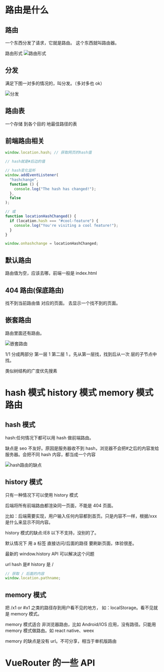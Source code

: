 # 路由是什么

## 路由

一个东西分发了请求，它就是路由。
这个东西就叫路由器。

路由形式
![路由形式](https://p1-juejin.byteimg.com/tos-cn-i-k3u1fbpfcp/e9b24bfa660241558ca26deb7367c1ee~tplv-k3u1fbpfcp-watermark.image)

## 分发

满足下图一对多的情况的，叫分发。（多对多也 ok）

![分发](https://p6-juejin.byteimg.com/tos-cn-i-k3u1fbpfcp/d4d53f16589d41e982924a3b46b015c0~tplv-k3u1fbpfcp-watermark.image)

## 路由表

一个存储 到各个目的 地最佳路径的表

## 前端路由相关

```javascript
window.location.hash; // 获取网页的hash值

// hash就是#后边的值

// hash变化监听
window.addEventListener(
  "hashchange",
  function () {
    console.log("The hash has changed!");
  },
  false
);

// 或
function locationHashChanged() {
  if (location.hash === "#cool-feature") {
    console.log("You're visiting a cool feature!");
  }
}

window.onhashchange = locationHashChanged;
```

## 默认路由

路由值为空，应该去哪，前端一般是 index.html

## 404 路由(保底路由)

找不到当前路由值 对应的页面。 去显示一个找不到的页面。

## 嵌套路由

路由里面还有路由。

![嵌套路由](https://p3-juejin.byteimg.com/tos-cn-i-k3u1fbpfcp/ecc157f0ed704e01a002d839fa95239d~tplv-k3u1fbpfcp-watermark.image)

1/1 分成两部分 第一层 1 第二层 1 。先从第一层找，找到后从一次 层的子节点中找。

类似树结构的广度优先搜素

# hash 模式 history 模式 memory 模式 路由

## hash 模式

hash:任何情况下都可以用 hash 做前端路由。

缺点是 seo 不友好。原因是服务器收不到 hash，浏览器不会把#之后的内容发给服务器。会把不同 hash 内容，都当成一个内容

![hash路由的缺点](https://p3-juejin.byteimg.com/tos-cn-i-k3u1fbpfcp/28a9b4b252bc435382789561925ce2b8~tplv-k3u1fbpfcp-watermark.image)

## history 模式

只有一种情况下可以使用 history 模式

后端将所有前端路由都渲染同一页面，不能是 404 页面。

比如：后端需要实现，用户输入任何内容都到首页。只是内容不一样，根据/xxx 是什么来显示不同内容。

history 模式的缺点:IE8 以下不支持，没别的了。

默认情况下 用 a 标签 直接访问/后面的路径 要刷新页面，体验很差。

最新的 window.history API 可以解决这个问题

url hash 是# history 是 /

```javascript
// 获取 / 后面的内容
window.location.pathname;
```

## memory 模式

把 /x1 or #x1 之类的路径存到用户看不见的地方， 如：localStorage。看不见就是 memory 模式。

memory 模式适合 非浏览器路由，比如
Android/IOS 应用，没有路径。只能用 memory 模式做路由。如 react native、weex

memory 的缺点是没有 url。不可分享，相当于单机版路由

# VueRouter 的一些 API
